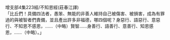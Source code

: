 增支部4集223經/不知恩經(莊春江譯)  
「比丘們！具備四法者，愚笨、無能的非善人維持自己被傷害、被損害，成為有罪過的與被智者們責備，並且產出許多非福德，哪四個呢？身惡行、語惡行、意惡行、不知恩不感恩，……（中略）賢智……身善行、語善行、意善行、知恩感恩，……（中略）。」  
  
  
